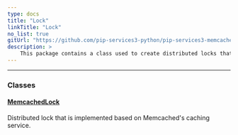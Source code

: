 ```yaml
---
type: docs
title: "Lock"
linkTitle: "Lock"
no_list: true
gitUrl: "https://github.com/pip-services3-python/pip-services3-memcached-python"
description: >
    This package contains a class used to create distributed locks that are implemented based on Memcached's caching service.
---
```

---

<div class="module-body"> 


### Classes

#### [MemcachedLock](memcached_lock)
Distributed lock that is implemented based on Memcached's caching service.

</div>

